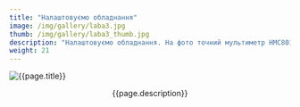 ```yaml
---
title: "Налаштовуємо обладнання"
image: /img/gallery/laba3.jpg
thumb: /img/gallery/laba3_thumb.jpg
description: "Налаштовуємо обладнання. На фото точний мультиметр HMC8012 від Rohde & Schwarz, осцилографи Keysight DSOX1102G"
weight: 21
---
```


![{{page.title}} ]({{page.image}})

<p style="text-align: center;">{{page.description}}</p>
